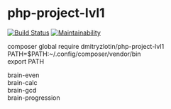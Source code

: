 # php-project-lvl1
[![Build Status](https://travis-ci.org/DmitryZlotin/php-project-lvl1.svg?branch=master)](https://travis-ci.org/DmitryZlotin/php-project-lvl1)
[![Maintainability](https://api.codeclimate.com/v1/badges/4d897306396564f229e7/maintainability)](https://codeclimate.com/github/DmitryZlotin/php-project-lvl1/maintainability)

composer global require dmitryzlotin/php-project-lvl1</br>
PATH=$PATH:~/.config/composer/vendor/bin</br>
export PATH

brain-even</br>
brain-calc</br>
brain-gcd</br>
brain-progression
